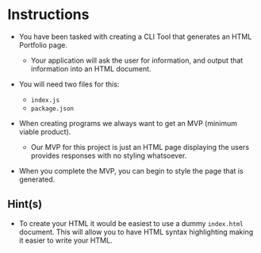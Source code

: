 # Instructions

* You have been tasked with creating a CLI Tool that generates an HTML Portfolio page.

  * Your application will ask the user for information, and output that information into an HTML document.

* You will need two files for this:

  * `index.js`
  * `package.json`

* When creating programs we always want to get an MVP (minimum viable product).

  * Our MVP for this project is just an HTML page displaying the users provides responses with no styling whatsoever.

* When you complete the MVP, you can begin to style the page that is generated.

## Hint(s)

* To create your HTML it would be easiest to use a dummy `index.html` document. This will allow you to have HTML syntax highlighting making it easier to write your HTML.
